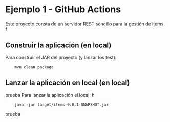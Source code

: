 # Ejemplo 1 - GitHub Actions

Este proyecto consta de un servidor REST sencillo para la gestión de items.
f
## Construir la aplicación (en local)

Para construir el JAR del proyecto (y lanzar los test):

```
    mvn clean package
```

## Lanzar la aplicación en local (en local)
prueba
Para lanzar la aplicación el local:
h
```
    java -jar target/items-0.0.1-SNAPSHOT.jar 
```
prueba

